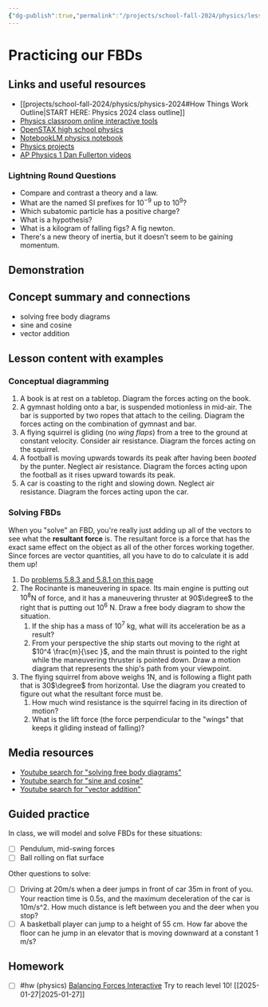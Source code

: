 ```yaml
---
{"dg-publish":true,"permalink":"/projects/school-fall-2024/physics/lessons/free-body-diagrams-practice/"}
---
```



#  Practicing our FBDs

## Links and useful resources 

- [[projects/school-fall-2024/physics/physics-2024#How Things Work Outline\|START HERE: Physics 2024 class outline]]
- [Physics classroom online interactive tools](https://www.physicsclassroom.com/Lesson-Plans/Algebra-Based-Physics)
- [OpenSTAX high school physics](https://openstax.org/books/physics/pages/1-introduction)
- [NotebookLM physics notebook](https://notebooklm.google.com/notebook/94fe29f5-cebb-4621-9e03-d20110b7a978)
- [Physics projects](https://www.sciencebuddies.org/science-fair-projects/science-projects/physics/high-school)
- [AP Physics 1 Dan Fullerton videos](https://www.youtube.com/playlist?list=PLd2HWlWc-MsysWuL9ksneEM8cl5bk3bHH)

### Lightning Round Questions

- Compare and contrast a theory and a law. 
- What are the named SI prefixes for $10^{-9}$ up to $10^{9}$? 
- Which subatomic particle has a positive charge? 
- What is a hypothesis? 
- What is a kilogram of falling figs? A fig newton.
- There's a new theory of inertia, but it doesn’t seem to be gaining momentum.

## Demonstration


## Concept summary and connections


- solving free body diagrams 
- sine and cosine 
- vector addition 

## Lesson content with examples

### Conceptual diagramming

1. A book is at rest on a tabletop. Diagram the forces acting on the book.   
2. A gymnast holding onto a bar, is suspended motionless in mid-air. The bar is supported by two ropes that attach to the ceiling. Diagram the forces acting on the combination of gymnast and bar.   
3. A flying squirrel is gliding (no _wing_ _flaps_) from a tree to the ground at constant velocity. Consider air resistance. Diagram the forces acting on the squirrel.   
4. A football is moving upwards towards its peak after having been _booted_ by the punter. Neglect air resistance. Diagram the forces acting upon the football as it rises upward towards its peak.   
5. A car is coasting to the right and slowing down. Neglect air resistance. Diagram the forces acting upon the car. 

### Solving FBDs

When you "solve" an FBD, you're really just adding up all of the vectors to see what the **resultant force** is. The resultant force is a force that has the exact same effect on the object as all of the other forces working together. Since forces are vector quantities, all you have to do to calculate it is add them up!

1. Do [problems 5.8.3 and 5.8.1 on this page](https://phys.libretexts.org/Workbench/PH_245_Textbook_V2/05%3A_Newton%27s_Laws_of_Motion/5.08%3A_Drawing_Free-Body_Diagrams)
2. The Rocinante is maneuvering in space. Its main engine is putting out $10^8$N of force, and it has a maneuvering thruster at 90$\degree$ to the right that is putting out $10^6$ N. Draw a free body diagram to show the situation.
    1. If the ship has a mass of $10^7$ kg, what will its acceleration be as a result?
    2. From your perspective the ship starts out moving to the right at $10^4 \frac{m}{\sec }$, and the main thrust is pointed to the right while the maneuvering thruster is pointed down. Draw a motion diagram that represents the ship's path from your viewpoint.
3. The flying squirrel from above weighs 1N, and is following a flight path that is 30$\degree$ from horizontal. Use the diagram you created to figure out what the resultant force must be.
    1. How much wind resistance is the squirrel facing in its direction of motion?
    2. What is the lift force (the force perpendicular to the "wings" that keeps it gliding instead of falling)?

## Media resources

- [Youtube search for "solving free body diagrams"](https://www.youtube.com/results?search_query=solving%20free%20body%20diagrams) 
- [Youtube search for "sine and cosine"](https://www.youtube.com/results?search_query=sine%20and%20cosine) 
- [Youtube search for "vector addition"](https://www.youtube.com/results?search_query=vector%20addition) 

## Guided practice

In class, we will model and solve FBDs for these situations:
- [ ] Pendulum, mid-swing forces  
- [ ] Ball rolling on flat surface  

Other questions to solve:
- [ ] Driving at 20m/s when a deer jumps in front of car 35m in front of you. Your reaction time is 0.5s, and the maximum deceleration of the car is 10m/s^2. How much distance is left between you and the deer when you stop?  
- [ ] A basketball player can jump to a height of 55 cm. How far above the floor can he jump in an elevator that is moving downward at a constant 1 m/s?  

## Homework



- [ ] #hw (physics) [Balancing Forces Interactive](https://www.physicsclassroom.com/Physics-Interactives/Forces-in-2D/Equilibrium) Try to reach level 10! [[2025-01-27\|2025-01-27]] 
